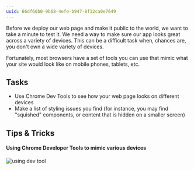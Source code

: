 ```yaml
---
uuid: 66df60b0-9b68-4efe-b947-8f12ca0e7649
---
```


Before we deploy our web page and make it public to the world, we want to take a minute to test it. We need a way to make sure our app looks great across a variety of devices. This can be a difficult task when, chances are, you don't own a wide variety of devices.

Fortunately, most browsers have a set of tools you can use that mimic what your site would look like on mobile phones, tablets, etc.

## Tasks

- Use Chrome Dev Tools to see how your web page looks on different devices
- Make a list of styling issues you find (for instance, you may find "squished" components, or content that is hidden on a smaller screen)

## Tips & Tricks

#### Using Chrome Developer Tools to mimic various devices

![using dev tool](https://cl.ly/1q0E0i3T2l0d/Screen%20Recording%202017-10-01%20at%2005.44%20PM.gif)
